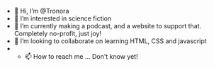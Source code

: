 - 👋 Hi, I’m @Tronora
- 👀 I’m interested in science fiction
- 🌱 I’m currently making a podcast, and a website to support that. Completely no-profit, just joy!
- 💞️ I’m looking to collaborate on learning HTML, CSS and javascript
- - 📫 How to reach me ... Don't know yet!

<!---
Tronora/Tronora is a ✨ special ✨ repository because its `README.md` (this file) appears on your GitHub profile.
You can click the Preview link to take a look at your changes.
--->
